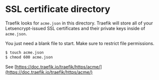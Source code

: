 # SSL certificate directory

Traefik looks for `acme.json` in this directory. Traefik will store all of your Letsencrypt-issued SSL certificates and their private keys inside of `acme.json`.

You just need a blank file to start. Make sure to restrict file permissions.

```bash
$ touch acme.json
$ chmod 600 acme.json
```

See [https://doc.traefik.io/traefik/https/acme/](https://doc.traefik.io/traefik/https/acme/)


